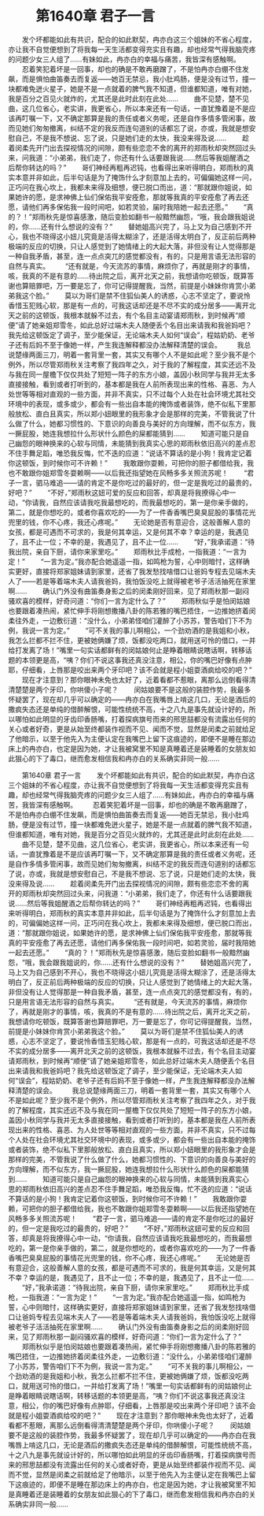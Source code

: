 # 　　第1640章 君子一言
　　发个坏都能如此有共识，配合的如此默契，冉亦白这三个姐妹的不省心程度，亦让我不自觉便想到了将我每一天生活都变得充实且有趣，却也经常气得我脑壳疼的问题少女三人组了……有妹如此，冉亦白的幸福与痛苦，我皆深有感触啊。
　　忍着笑犯着坏是一回事，却也的确是不敢再磨蹭了，不是怕冉亦白绷不住发飙，而是惧怕曲笛奏去而复返——她百无禁忌，我小肚鸡肠，便是没有过节，撞一块都难免迸火星子，她是不是一点就着的脾气我不知道，但谁都知道，唯有对她，我是百分之百见火就炸的，尤其还是此时此刻在此处……
　　曲不见楚，楚不见曲，这几位省心，老实讲，我更省心，所以本来还有一句话，一直犹豫着是不是应该再叮嘱一下，又不确定那算是我的责任或者义务呢，还是自作多情多管闲事，故而见她们匆匆撤离，纠结不定的我反而连句道别的话都忘了说，亦或，我就是想安慰自己，不是我不想说、忘了说，只是她们走的太快，我没来得及说……
　　趁着闵柔先开门出去探视情况的间隙，颇有些恋恋不舍的离开的郑雨秋却突然回过头来，问我道：“小弟弟，我们走了，你还有什么话要跟我说……然后等我姐醒酒之后帮你转达的吗？”
　　哥们神经再粗再迟钝，也看得出来听得明白，郑雨秋的真实本意并非如此，后半句话是为了掩饰什么才刻意加上去的，可偏偏她这样一问，正巧问在我心坎上，我都未来得及细想，便已脱口而出，道：“那就跟你姐说，如果她许的愿，是求神佛上仙们保佑我平安痊愈，那就等我真的平安痊愈了再去还愿，请他们再多保佑我一段时间吧，如若灵验，届时我陪她一起去还愿。”
　　“真的？！”郑雨秋先是惊喜感激，随后变脸如翻书一般黯然幽怨，“哦，我会跟我姐说的，你……还有什么想说的没有？”
　　替她姐高兴完了，马上又为自己感到不开心，我也不晓得这小妞儿究竟是活得太糊涂了，还是活得太明白了，反正前后两种极端的反应的切换，只让人感觉到了她情绪上的大起大落，非但没有让人觉得那是一种自我矛盾，甚至，连一点点突兀的感觉都没有，有的，只是用言语无法形容的自然与真实。
　　“还有就是，今天流苏的事情，麻烦你了，再就是刚才的事情，咳，我真的不是有意的……待出院之后，离开北天之前，我想请你吃顿饭，既算答谢也算赔罪吧，万一要是忘了，你可记得提醒我，当然，前提是小妹妹你肯赏小弟弟我这个脸。”
　　莫以为哥们是禁不住狐仙美人的诱惑，心志不坚定了，要说怜香惜玉犯贱心软，那是有一点的，可我这话却还是不尽不实的成分居多——离开北天之前的这顿饭，我根本就躲不过去，有个名目主动宴请郑雨秋，到时候再“顺便”请了她亲姐郑雪冬，如此总好过端木夫人随便丢个名目出来请我和我爸妈吧？我先给这顿饭定了调子，至少能保证，无论端木夫人如何“误会”，程姑奶奶、老爷子还有后妈不至于像她一样，产生我连解释都没办法解释清楚的误会。
　　我总说楚缘两面三刀，明着一套背里一套，其实又有哪个人不是如此呢？至少我不是个例外，所以尽管郑雨秋关注考察了我四年之久，对于我的了解程度，其实还远不及与我在同一屋檐下仅仅共处了短短一阵子的东方小娘，盖因小秋同学与我并无太多直接接触，看到或者打听到的，基本都是我在人前所表现出来的性格、喜恶、为人处世等等相对直观的一些方面，并非不真实，只不过每个人处在社会环境尤其社交环境中的表现，或多或少，都会有一些出自本能的掩饰或者装饰，绝不似私下里那般放松、直白且真实，所以郑小妞眼里的我形象才会是那样的完美，不管我说了什么做了什么，她都习惯性的、下意识的向善良与美好的方向理解，而不似东方，我一撅屁股，她连我想拉什么形状什么颜色的屎都能猜到……
　　知道可能只是自己幽怨的眼神换来的心软与同情，未能猜到我真实心思的郑雨秋依旧高兴的差点忍不住手舞足蹈，唯恐我反悔，忙不迭的应道：“说话不算话的是小狗！我肯定记着你这顿饭，到时候你可不许赖！”
　　我敢跟你耍赖，可把你的胆子都借给我，我也不敢跟你姐郑雪冬耍赖啊——以后我还指望她在风畅多多关照流苏呢！
　　“君子一言，驷马难追——请的肯定不是你吃过的最好的，但一定是我吃过的最贵的，好吧？”
　　“不好，”郑雨秋这妞可爱的反应和回答，却真是将我撩得心中一动，“你请我，自然应该请我吃我最想吃的，而我最想吃的，第一是你亲手做的，第二，就是你想吃的，或者你喜欢吃的——为了一件香香嘴巴臭臭屁股的事情花光兜里的钱，你不心疼，我还心疼呢。”
　　无论她是否有意迎合，这般善解人意的女孩，都是可遇而不可求的，我是何其幸运，又是何其不幸？幸运的是，我遇见了，且不止一位；不幸的是，我遇见了，且不止一位……
　　“好，”我承诺道：“待我出院，亲自下厨，请你来家里吃。”
　　郑雨秋比手成枪，一指我道：“一言为定！”
　　“一言为定。”我亦配合她遥遥一指，如鸣枪为誓，心中则暗忖，这样确实更好，直接将郑家姐妹请到家里，还省了我发愁找啥借口让爸妈专程去见端木夫人了——若是等着端木夫人请我爸妈，我怕饭没吃上就得被老爷子活活抽死在家里啊……
　　确认门外没有曲笛奏身影之后的闵柔刚好回来，见了郑雨秋那一副闷骚欢喜的模样，好奇问道：“你们一言为定什么了？”
　　郑雨秋似乎是怕闵姑娘也要跟着凑热闹，紧忙伸手将刚想撒播八卦的陈若雅的嘴巴捂住，一边推她挤着闵柔往外走，一边敷衍道：“没什么，小弟弟怪咱们灌醉了小苏苏，警告咱们下不为例，我说一言为定。”
　　“可不关我的事儿啊相公，一个劲劝酒的是我姐和小秋，我怎么拦都不拦不住，更被她俩嫌了烦，饭都没吃两口，就用送可怜的借口，一并给打发离了场！”嘴里一句实话都鲜有的闵姑娘何止是睁着眼睛说瞎话啊，转移话题的本领更是高，“咦？你们不说这事我还真没注意，相公，你的嘴巴好像有点肿耶，仔细看，上唇那是咬出来两个牙印吧？该不会就是程小姐耍酒疯给咬的吧？”
　　现在才注意到？那你眼神未免也太好了，近着看都不惹眼，离那么远倒看得清清楚楚是两个牙印，你哄傻小子呢？
　　闵姑娘要不是这般的装腔作势，我最多怀疑罢了，现在却几乎可以确定的——冉亦白在我嘴唇上啃这几口，无论是酒后的撒疯失态还是单纯的借醉解恨，可能性统统不高，十之八九是事先就设计好的，所以哪怕如此明显的牙齿印香肠嘴，打着探病旗号而来的邢思喆都没有流露出任何的关心或者好奇，更是从始至终都装作视而不见、闻而不觉，显然是闵柔之前就给足了他暗示，以至于他先入为主便认定在我嘴巴上留下这痕迹的，即便不是睡在那边床上的冉亦白，也定是因为她，才让我被窝里不知是真睡着还是装睡着的女朋友如此狠心的下了毒口，继而愈发相信我和冉亦白的关系确实非同一般……

　　第1640章 君子一言
　　发个坏都能如此有共识，配合的如此默契，冉亦白这三个姐妹的不省心程度，亦让我不自觉便想到了将我每一天生活都变得充实且有趣，却也经常气得我脑壳疼的问题少女三人组了……有妹如此，冉亦白的幸福与痛苦，我皆深有感触啊。
　　忍着笑犯着坏是一回事，却也的确是不敢再磨蹭了，不是怕冉亦白绷不住发飙，而是惧怕曲笛奏去而复返——她百无禁忌，我小肚鸡肠，便是没有过节，撞一块都难免迸火星子，她是不是一点就着的脾气我不知道，但谁都知道，唯有对她，我是百分之百见火就炸的，尤其还是此时此刻在此处……
　　曲不见楚，楚不见曲，这几位省心，老实讲，我更省心，所以本来还有一句话，一直犹豫着是不是应该再叮嘱一下，又不确定那算是我的责任或者义务呢，还是自作多情多管闲事，故而见她们匆匆撤离，纠结不定的我反而连句道别的话都忘了说，亦或，我就是想安慰自己，不是我不想说、忘了说，只是她们走的太快，我没来得及说……
　　趁着闵柔先开门出去探视情况的间隙，颇有些恋恋不舍的离开的郑雨秋却突然回过头来，问我道：“小弟弟，我们走了，你还有什么话要跟我说……然后等我姐醒酒之后帮你转达的吗？”
　　哥们神经再粗再迟钝，也看得出来听得明白，郑雨秋的真实本意并非如此，后半句话是为了掩饰什么才刻意加上去的，可偏偏她这样一问，正巧问在我心坎上，我都未来得及细想，便已脱口而出，道：“那就跟你姐说，如果她许的愿，是求神佛上仙们保佑我平安痊愈，那就等我真的平安痊愈了再去还愿，请他们再多保佑我一段时间吧，如若灵验，届时我陪她一起去还愿。”
　　“真的？！”郑雨秋先是惊喜感激，随后变脸如翻书一般黯然幽怨，“哦，我会跟我姐说的，你……还有什么想说的没有？”
　　替她姐高兴完了，马上又为自己感到不开心，我也不晓得这小妞儿究竟是活得太糊涂了，还是活得太明白了，反正前后两种极端的反应的切换，只让人感觉到了她情绪上的大起大落，非但没有让人觉得那是一种自我矛盾，甚至，连一点点突兀的感觉都没有，有的，只是用言语无法形容的自然与真实。
　　“还有就是，今天流苏的事情，麻烦你了，再就是刚才的事情，咳，我真的不是有意的……待出院之后，离开北天之前，我想请你吃顿饭，既算答谢也算赔罪吧，万一要是忘了，你可记得提醒我，当然，前提是小妹妹你肯赏小弟弟我这个脸。”
　　莫以为哥们是禁不住狐仙美人的诱惑，心志不坚定了，要说怜香惜玉犯贱心软，那是有一点的，可我这话却还是不尽不实的成分居多——离开北天之前的这顿饭，我根本就躲不过去，有个名目主动宴请郑雨秋，到时候再“顺便”请了她亲姐郑雪冬，如此总好过端木夫人随便丢个名目出来请我和我爸妈吧？我先给这顿饭定了调子，至少能保证，无论端木夫人如何“误会”，程姑奶奶、老爷子还有后妈不至于像她一样，产生我连解释都没办法解释清楚的误会。
　　我总说楚缘两面三刀，明着一套背里一套，其实又有哪个人不是如此呢？至少我不是个例外，所以尽管郑雨秋关注考察了我四年之久，对于我的了解程度，其实还远不及与我在同一屋檐下仅仅共处了短短一阵子的东方小娘，盖因小秋同学与我并无太多直接接触，看到或者打听到的，基本都是我在人前所表现出来的性格、喜恶、为人处世等等相对直观的一些方面，并非不真实，只不过每个人处在社会环境尤其社交环境中的表现，或多或少，都会有一些出自本能的掩饰或者装饰，绝不似私下里那般放松、直白且真实，所以郑小妞眼里的我形象才会是那样的完美，不管我说了什么做了什么，她都习惯性的、下意识的向善良与美好的方向理解，而不似东方，我一撅屁股，她连我想拉什么形状什么颜色的屎都能猜到……
　　知道可能只是自己幽怨的眼神换来的心软与同情，未能猜到我真实心思的郑雨秋依旧高兴的差点忍不住手舞足蹈，唯恐我反悔，忙不迭的应道：“说话不算话的是小狗！我肯定记着你这顿饭，到时候你可不许赖！”
　　我敢跟你耍赖，可把你的胆子都借给我，我也不敢跟你姐郑雪冬耍赖啊——以后我还指望她在风畅多多关照流苏呢！
　　“君子一言，驷马难追——请的肯定不是你吃过的最好的，但一定是我吃过的最贵的，好吧？”
　　“不好，”郑雨秋这妞可爱的反应和回答，却真是将我撩得心中一动，“你请我，自然应该请我吃我最想吃的，而我最想吃的，第一是你亲手做的，第二，就是你想吃的，或者你喜欢吃的——为了一件香香嘴巴臭臭屁股的事情花光兜里的钱，你不心疼，我还心疼呢。”
　　无论她是否有意迎合，这般善解人意的女孩，都是可遇而不可求的，我是何其幸运，又是何其不幸？幸运的是，我遇见了，且不止一位；不幸的是，我遇见了，且不止一位……
　　“好，”我承诺道：“待我出院，亲自下厨，请你来家里吃。”
　　郑雨秋比手成枪，一指我道：“一言为定！”
　　“一言为定。”我亦配合她遥遥一指，如鸣枪为誓，心中则暗忖，这样确实更好，直接将郑家姐妹请到家里，还省了我发愁找啥借口让爸妈专程去见端木夫人了——若是等着端木夫人请我爸妈，我怕饭没吃上就得被老爷子活活抽死在家里啊……
　　确认门外没有曲笛奏身影之后的闵柔刚好回来，见了郑雨秋那一副闷骚欢喜的模样，好奇问道：“你们一言为定什么了？”
　　郑雨秋似乎是怕闵姑娘也要跟着凑热闹，紧忙伸手将刚想撒播八卦的陈若雅的嘴巴捂住，一边推她挤着闵柔往外走，一边敷衍道：“没什么，小弟弟怪咱们灌醉了小苏苏，警告咱们下不为例，我说一言为定。”
　　“可不关我的事儿啊相公，一个劲劝酒的是我姐和小秋，我怎么拦都不拦不住，更被她俩嫌了烦，饭都没吃两口，就用送可怜的借口，一并给打发离了场！”嘴里一句实话都鲜有的闵姑娘何止是睁着眼睛说瞎话啊，转移话题的本领更是高，“咦？你们不说这事我还真没注意，相公，你的嘴巴好像有点肿耶，仔细看，上唇那是咬出来两个牙印吧？该不会就是程小姐耍酒疯给咬的吧？”
　　现在才注意到？那你眼神未免也太好了，近着看都不惹眼，离那么远倒看得清清楚楚是两个牙印，你哄傻小子呢？
　　闵姑娘要不是这般的装腔作势，我最多怀疑罢了，现在却几乎可以确定的——冉亦白在我嘴唇上啃这几口，无论是酒后的撒疯失态还是单纯的借醉解恨，可能性统统不高，十之八九是事先就设计好的，所以哪怕如此明显的牙齿印香肠嘴，打着探病旗号而来的邢思喆都没有流露出任何的关心或者好奇，更是从始至终都装作视而不见、闻而不觉，显然是闵柔之前就给足了他暗示，以至于他先入为主便认定在我嘴巴上留下这痕迹的，即便不是睡在那边床上的冉亦白，也定是因为她，才让我被窝里不知是真睡着还是装睡着的女朋友如此狠心的下了毒口，继而愈发相信我和冉亦白的关系确实非同一般……
